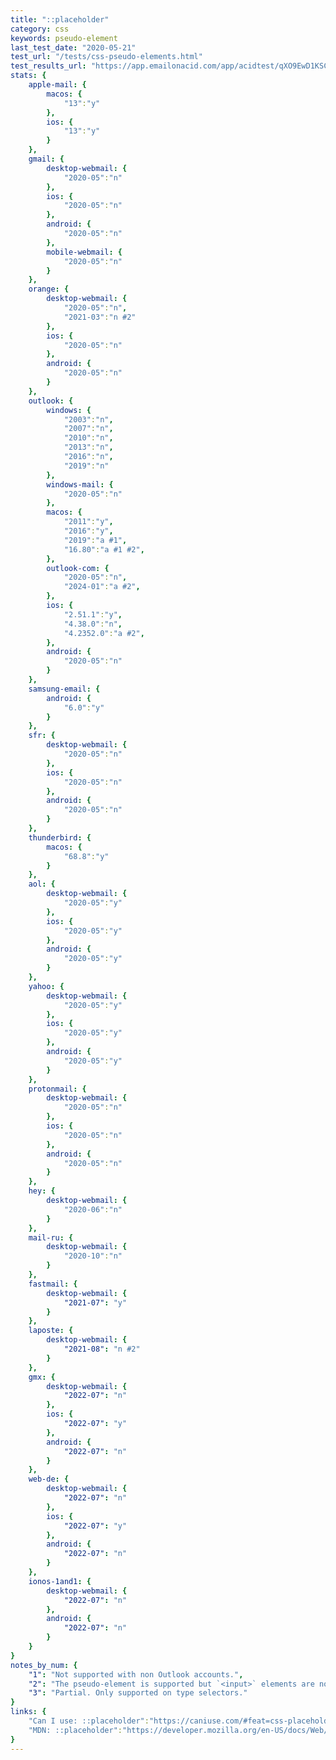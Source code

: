 ```yaml
---
title: "::placeholder"
category: css
keywords: pseudo-element
last_test_date: "2020-05-21"
test_url: "/tests/css-pseudo-elements.html"
test_results_url: "https://app.emailonacid.com/app/acidtest/qXO9EwD1KSCSCrmUEccVDxVOl3Cyc4LPAbb83ElW2OFge/list"
stats: {
    apple-mail: {
        macos: {
            "13":"y"
        },
        ios: {
            "13":"y"
        }
    },
    gmail: {
        desktop-webmail: {
            "2020-05":"n"
        },
        ios: {
            "2020-05":"n"
        },
        android: {
            "2020-05":"n"
        },
        mobile-webmail: {
            "2020-05":"n"
        }
    },
    orange: {
        desktop-webmail: {
            "2020-05":"n",
            "2021-03":"n #2"
        },
        ios: {
            "2020-05":"n"
        },
        android: {
            "2020-05":"n"
        }
    },
    outlook: {
        windows: {
            "2003":"n",
            "2007":"n",
            "2010":"n",
            "2013":"n",
            "2016":"n",
            "2019":"n"
        },
        windows-mail: {
            "2020-05":"n"
        },
        macos: {
            "2011":"y",
            "2016":"y",
            "2019":"a #1",
            "16.80":"a #1 #2",
        },
        outlook-com: {
            "2020-05":"n",
            "2024-01":"a #2",
        },
        ios: {
            "2.51.1":"y",
            "4.38.0":"n",
            "4.2352.0":"a #2",
        },
        android: {
            "2020-05":"n"
        }
    },
    samsung-email: {
        android: {
            "6.0":"y"
        }
    },
    sfr: {
        desktop-webmail: {
            "2020-05":"n"
        },
        ios: {
            "2020-05":"n"
        },
        android: {
            "2020-05":"n"
        }
    },
    thunderbird: {
        macos: {
            "68.8":"y"
        }
    },
    aol: {
        desktop-webmail: {
            "2020-05":"y"
        },
        ios: {
            "2020-05":"y"
        },
        android: {
            "2020-05":"y"
        }
    },
    yahoo: {
        desktop-webmail: {
            "2020-05":"y"
        },
        ios: {
            "2020-05":"y"
        },
        android: {
            "2020-05":"y"
        }
    },
    protonmail: {
        desktop-webmail: {
            "2020-05":"n"
        },
        ios: {
            "2020-05":"n"
        },
        android: {
            "2020-05":"n"
        }
    },
    hey: {
        desktop-webmail: {
            "2020-06":"n"
        }
    },
    mail-ru: {
        desktop-webmail: {
            "2020-10":"n"
        }
    },
    fastmail: {
        desktop-webmail: {
            "2021-07": "y"
        }
    },
    laposte: {
        desktop-webmail: {
            "2021-08": "n #2"
        }
    },
    gmx: {
        desktop-webmail: {
            "2022-07": "n"
        },
        ios: {
            "2022-07": "y"
        },
        android: {
            "2022-07": "n"
        }
    },
    web-de: {
        desktop-webmail: {
            "2022-07": "n"
        },
        ios: {
            "2022-07": "y"
        },
        android: {
            "2022-07": "n"
        }
    },
    ionos-1and1: {
        desktop-webmail: {
            "2022-07": "n"
        },
        android: {
            "2022-07": "n"
        }
    }
}
notes_by_num: {
    "1": "Not supported with non Outlook accounts.",
    "2": "The pseudo-element is supported but `<input>` elements are not.",
    "3": "Partial. Only supported on type selectors."
}
links: {
    "Can I use: ::placeholder":"https://caniuse.com/#feat=css-placeholder",
    "MDN: ::placeholder":"https://developer.mozilla.org/en-US/docs/Web/CSS/::placeholder"
}
---
```

